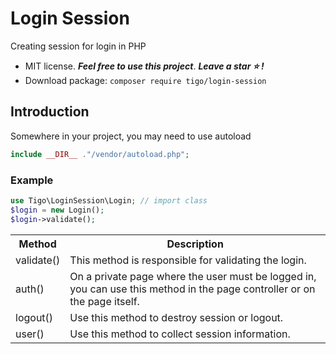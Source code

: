 # Login Session
Creating session for login in PHP

- MIT license. ***Feel free to use this project***. ***Leave a star :star: !***
- Download package: ```composer require tigo/login-session```

## Introduction
Somewhere in your project, you may need to use autoload
 ```php
 include __DIR__ ."/vendor/autoload.php";
 ```
 ### Example
 
  ```php
 use Tigo\LoginSession\Login; // import class
 $login = new Login();
 $login->validate();
 ```
 <table style="width:100%">
  <tr>
    <th>Method</th>
    <th>Description</th>
  </tr>
  <tr>
    <td>validate()</td>
    <td>This method is responsible for validating the login.</td>
  </tr>
  <tr>
    <td>auth()</td>
    <td>On a private page where the user must be logged in, you can use this method in the page controller or on the page itself.</td>
  </tr>
  <tr>
    <td>logout()</td>
    <td>Use this method to destroy session or logout.</td>
  </tr>
  <tr>
    <td>user()</td>
    <td>Use this method to collect session information.</td>
  </tr> 
</table>
